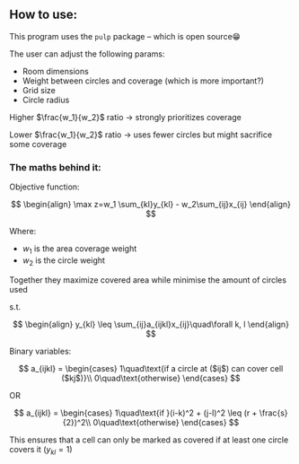 ## How to use:

This program uses the `pulp` package – which is open source😁

The user can adjust the following params: 
- Room dimensions
- Weight between circles and coverage (which is more important?)
- Grid size
- Circle radius

Higher $\frac{w_1}{w_2}$ ratio $\to$ strongly prioritizes coverage

Lower $\frac{w_1}{w_2}$ ratio $\to$ uses fewer circles but might sacrifice some coverage

### The maths behind it:

Objective function: 

$$
\begin{align}
\max z=w_1 \sum_{kl}y_{kl} - w_2\sum_{ij}x_{ij}
\end{align}
$$

Where: 
- $w_1$ is the area coverage weight
- $w_2$ is the circle weight

Together they maximize covered area while minimise the amount of circles used

s.t.

$$
\begin{align}
y_{kl} \leq \sum_{ij}a_{ijkl}x_{ij}\quad\forall k, l
\end{align}
$$

Binary variables: 

$$
a_{ijkl} = 
\begin{cases}
1\quad\text{if a circle at ($ij$) can cover cell ($kj$)}\\
0\quad\text{otherwise}
\end{cases}
$$

OR

$$
a_{ijkl} = 
\begin{cases}
1\quad\text{if }(i-k)^2 + (j-l)^2 \leq (r + \frac{s}{2})^2\\
0\quad\text{otherwise}
\end{cases}
$$

This ensures that a cell can only be marked as covered if at least one circle covers it ($y_{kl} = 1$)

